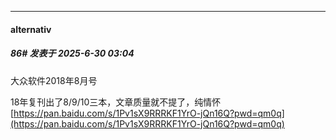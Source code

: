 ﻿
*****

####  alternativ  
##### 86#       发表于 2025-6-30 03:04

大众软件2018年8月号

18年复刊出了8/9/10三本，文章质量就不提了，纯情怀
[https://pan.baidu.com/s/1Pv1sX9RRRKF1YrO-jQn16Q?pwd=qm0q](https://pan.baidu.com/s/1Pv1sX9RRRKF1YrO-jQn16Q?pwd=qm0q) 

